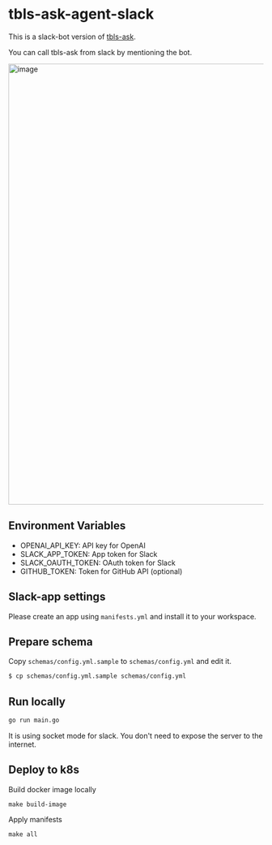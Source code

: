 # tbls-ask-agent-slack

This is a slack-bot version of [tbls-ask](https://github.com/k1LoW/tbls-ask).

You can call tbls-ask from slack by mentioning the bot.

<img width="869" alt="image" src="https://github.com/user-attachments/assets/1a0657d8-16a4-4f8f-b040-80a3093e36c2">


## Environment Variables

* OPENAI_API_KEY: API key for OpenAI
* SLACK_APP_TOKEN: App token for Slack
* SLACK_OAUTH_TOKEN: OAuth token for Slack
* GITHUB_TOKEN: Token for GitHub API (optional)

## Slack-app settings

Please create an app using `manifests.yml` and install it to your workspace.

## Prepare schema

Copy `schemas/config.yml.sample` to `schemas/config.yml` and edit it.

```sh
$ cp schemas/config.yml.sample schemas/config.yml
```

## Run locally

```sh
go run main.go
```

It is using socket mode for slack. You don't need to expose the server to the internet.

## Deploy to k8s

Build docker image locally

```
make build-image
```

Apply manifests

```
make all
```
